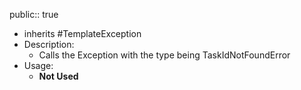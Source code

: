 public:: true

- inherits #TemplateException
- Description:
	- Calls the Exception with the type being TaskIdNotFoundError
- Usage:
	- __Not Used__